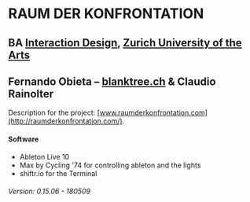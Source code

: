 # RAUM DER KONFRONTATION
## BA [Interaction Design](http://iad.zhdk.ch/), [Zurich University of the Arts](http://zhdk.ch/)
## Fernando Obieta – [blanktree.ch](https://blanktree.ch/) & Claudio Rainolter

Description for the project: [www.raumderkonfrontation.com](http://raumderkonfrontation.com/).

#### Software
- Ableton Live 10
- Max by Cycling '74 for controlling ableton and the lights
- shiftr.io for the Terminal

###### Version: 0.15.06 - 180509
